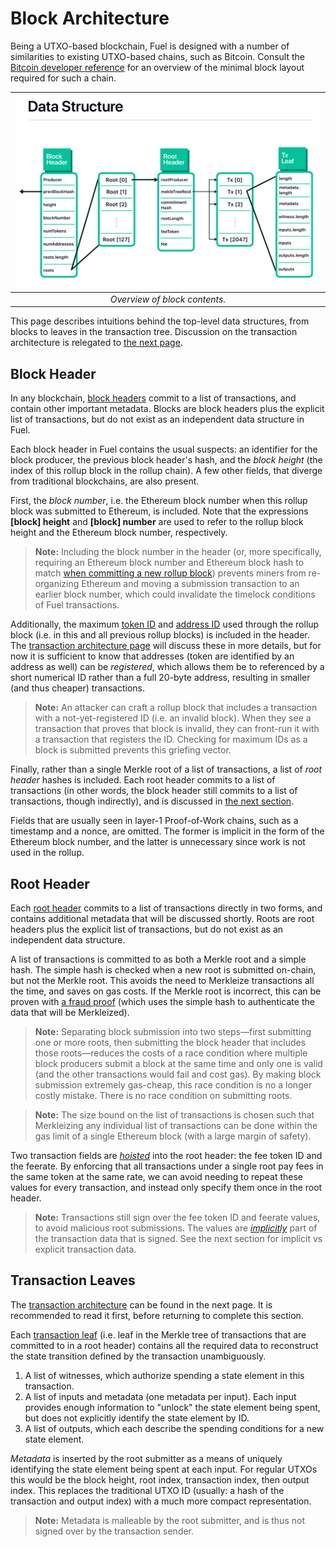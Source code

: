 Block Architecture
===

Being a UTXO-based blockchain, Fuel is designed with a number of similarities to existing UTXO-based chains, such as Bitcoin. Consult the [Bitcoin developer reference](https://developer.bitcoin.org/reference/) for an overview of the minimal block layout required for such a chain.

| ![Overview](/assets/images/fig_structs.png) |
| :-----------------------------------------: |
|        _Overview of block contents._        |

This page describes intuitions behind the top-level data structures, from blocks to leaves in the transaction tree. Discussion on the transaction architecture is relegated to [the next page](4.%20Transaction%20Architecture.md).

Block Header
---

In any blockchain, [block headers](../1.%20Data%20Structures/Blocks.md) commit to a list of transactions, and contain other important metadata. Blocks are block headers plus the explicit list of transactions, but do not exist as an independent data structure in Fuel.

Each block header in Fuel contains the usual suspects: an identifier for the block producer, the previous block header's hash, and the _block height_ (the index of this rollup block in the rollup chain). A few other fields, that diverge from traditional blockchains, are also present.

First, the _block number_, i.e. the Ethereum block number when this rollup block was submitted to Ethereum, is included. Note that the expressions **\[block\] height** and **\[block\] number** are used to refer to the rollup block height and the Ethereum block number, respectively.

> **Note:** Including the block number in the header (or, more specifically, requiring an Ethereum block number and Ethereum block hash to match [when committing a new rollup block](../1.%20Data%20Structures/Blocks.md)) prevents miners from re-organizing Ethereum and moving a submission transaction to an earlier block number, which could invalidate the timelock conditions of Fuel transactions.

Additionally, the maximum [token ID](../1.%20Data%20Structures/Tokens.md) and [address ID](../1.%20Data%20Structures/Addresses.md) used through the rollup block (i.e. in this and all previous rollup blocks) is included in the header. The [transaction architecture page](4.%20Transaction%20Architecture.md) will discuss these in more details, but for now it is sufficient to know that addresses (token are identified by an address as well) can be _registered_, which allows them be to referenced by a short numerical ID rather than a full 20-byte address, resulting in smaller (and thus cheaper) transactions.

> **Note:** An attacker can craft a rollup block that includes a transaction with a not-yet-registered ID (i.e. an invalid block). When they see a transaction that proves that block is invalid, they can front-run it with a transaction that registers the ID. Checking for maximum IDs as a block is submitted prevents this griefing vector.

Finally, rather than a single Merkle root of a list of transactions, a list of _root header_ hashes is included. Each root header commits to a list of transactions (in other words, the block header still commits to a list of transactions, though indirectly), and is discussed in [the next section](#root-header).

Fields that are usually seen in layer-1 Proof-of-Work chains, such as a timestamp and a nonce, are omitted. The former is implicit in the form of the Ethereum block number, and the latter is unnecessary since work is not used in the rollup.

Root Header
---

Each [root header](../1.%20Data%20Structures/Roots.md) commits to a list of transactions directly in two forms, and contains additional metadata that will be discussed shortly. Roots are root headers plus the explicit list of transactions, but do not exist as an independent data structure.

A list of transactions is committed to as both a Merkle root and a simple hash. The simple hash is checked when a new root is submitted on-chain, but not the Merkle root. This avoids the need to Merkleize transactions all the time, and saves on gas costs. If the Merkle root is incorrect, this can be proven with [a fraud proof](../3.%20Provers/Malformed%20Block.md) (which uses the simple hash to authenticate the data that will be Merkleized).

> **Note:** Separating block submission into two steps—first submitting one or more roots, then submitting the block header that includes those roots—reduces the costs of a race condition where multiple block producers submit a block at the same time and only one is valid (and the other transactions would fail and cost gas). By making block submission extremely gas-cheap, this race condition is no a longer costly mistake. There is no race condition on submitting roots.

> **Note:** The size bound on the list of transactions is chosen such that Merkleizing any individual list of transactions can be done within the gas limit of a single Ethereum block (with a large margin of safety).

Two transaction fields are [_hoisted_](https://en.wikipedia.org/wiki/Loop-invariant_code_motion) into the root header: the fee token ID and the feerate. By enforcing that all transactions under a single root pay fees in the same token at the same rate, we can avoid needing to repeat these values for every transaction, and instead only specify them once in the root header.

> **Note:** Transactions still sign over the fee token ID and feerate values, to avoid malicious root submissions. The values are [_implicitly_](./../1.%20Data%20Structures/Transactions.md) part of the transaction data that is signed. See the next section for implicit vs explicit transaction data.

Transaction Leaves
---

The [transaction architecture](4.%20Transaction%20Architecture.md) can be found in the next page. It is recommended to read it first, before returning to complete this section.

Each [transaction leaf](../1.%20Data%20Structures/Transactions.md) (i.e. leaf in the Merkle tree of transactions that are committed to in a root header) contains all the required data to reconstruct the state transition defined by the transaction unambiguously.

1. A list of witnesses, which authorize spending a state element in this transaction.
1. A list of inputs and metadata (one metadata per input). Each input provides enough information to "unlock" the state element being spent, but does not explicitly identify the state element by ID.
1. A list of outputs, which each describe the spending conditions for a new state element.

_Metadata_ is inserted by the root submitter as a means of uniquely identifying the state element being spent at each input. For regular UTXOs this would be the block height, root index, transaction index, then output index. This replaces the traditional UTXO ID (usually: a hash of the transaction and output index) with a much more compact representation.

> **Note:** Metadata is malleable by the root submitter, and is thus not signed over by the transaction sender.
